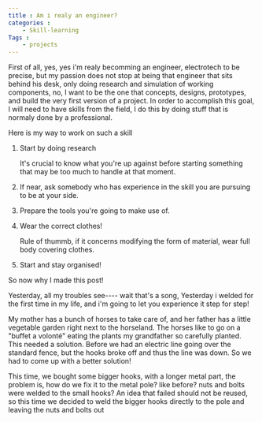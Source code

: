 ```yaml
---
title : Am i realy an engineer?
categories : 
    - Skill-learning
Tags :
    - projects
---
```


First of all, yes, yes i'm realy becomming an engineer, electrotech to be precise, but my passion does not stop at being that engineer that sits behind his desk, only doing research and simulation of working components, no, I want to be the one that concepts, designs, prototypes, and build the very first version of a project.
In order to accomplish this goal, I will need to have skills from the field, I do this by doing stuff that is normaly done by a professional.

Here is my way to work on such a skill

1. Start by doing research
   
   It's crucial to know what you're up against before starting something that may be too much to handle at that moment.
2. If near, ask somebody who has experience in the skill you are pursuing to be at your side.
3. Prepare the tools you're going to make use of.
4. Wear the correct clothes!
   
   Rule of thummb, if it concerns modifying the form of material, wear full body covering clothes.
5. Start and stay organised!
   

So now why I made this post! 

Yesterday, all my troubles see---- wait that's a song, Yesterday i welded for the first time in my life, and i'm going to let you experience it step for step!

My mother has a bunch of horses to take care of, and her father has a little vegetable garden right next to the horseland. The horses like to go on a "buffet a volonté" eating the plants my grandfather so carefully planted.
This needed a solution.
Before we had an electric line going over the standard fence, but the hooks broke off and thus the line was down. So we had to come up with a better solution!

This time, we bought some bigger hooks, with a longer metal part, the problem is, how do we fix it to the metal pole? like before? nuts and bolts were welded to the small hooks?
An idea that failed should not be reused, so this time we decided to weld the bigger hooks directly to the pole and leaving the nuts and bolts out
